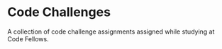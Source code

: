 # Code Challenges

A collection of code challenge assignments assigned while studying at Code Fellows.